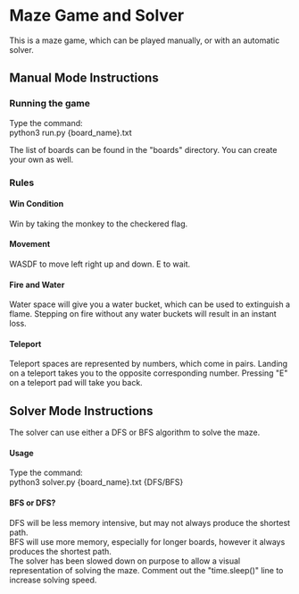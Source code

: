 # Maze Game and Solver
This is a maze game, which can be played manually, or with an automatic solver.

## Manual Mode Instructions

### Running the game
Type the command:  
python3 run.py {board_name}.txt

The list of boards can be found in the "boards" directory. You can create your own as well.

### Rules
#### Win Condition
Win by taking the monkey to the checkered flag.

#### Movement
WASDF to move left right up and down.
E to wait.

#### Fire and Water
Water space will give you a water bucket, which can be used to extinguish a flame. Stepping on fire without any water buckets will result in an instant loss.

#### Teleport
Teleport spaces are represented by numbers, which come in pairs. Landing on a teleport takes you to the opposite corresponding number. Pressing "E" on a teleport pad will take you back.

## Solver Mode Instructions
The solver can use either a DFS or BFS algorithm to solve the maze.  

#### Usage
Type the command:  
python3 solver.py {board_name}.txt {DFS/BFS}   

#### BFS or DFS?
DFS will be less memory intensive, but may not always produce the shortest path.  
BFS will use more memory, especially for longer boards, however it always produces the shortest path.  
The solver has been slowed down on purpose to allow a visual representation of solving the maze. Comment out the "time.sleep()" line to increase solving speed.

